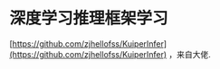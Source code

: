 # 深度学习推理框架学习


[https://github.com/zjhellofss/KuiperInfer](https://github.com/zjhellofss/KuiperInfer) ，来自大佬.

